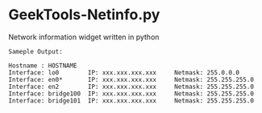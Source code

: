 # GeekTools-Netinfo.py
Network information widget written in python
```
Sameple Output:

Hostname : HOSTNAME
Interface: lo0        IP: xxx.xxx.xxx.xxx     Netmask: 255.0.0.0      
Interface: en0*       IP: xxx.xxx.xxx.xxx     Netmask: 255.255.255.0  
Interface: en2        IP: xxx.xxx.xxx.xxx     Netmask: 255.255.255.0  
Interface: bridge100  IP: xxx.xxx.xxx.xxx     Netmask: 255.255.255.0  
Interface: bridge101  IP: xxx.xxx.xxx.xxx     Netmask: 255.255.255.0
```
